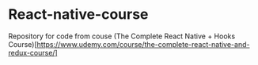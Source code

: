 # React-native-course
Repository for code from couse (The Complete React Native + Hooks Course)[https://www.udemy.com/course/the-complete-react-native-and-redux-course/]
